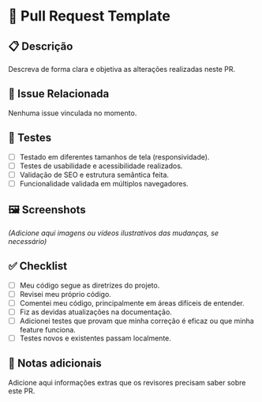 # 🚀 Pull Request Template

## 📋 Descrição
Descreva de forma clara e objetiva as alterações realizadas neste PR.

## 🔗 Issue Relacionada
<!-- Se houver uma issue relacionada, mencione-a aqui. Exemplo: Closes #123 -->
Nenhuma issue vinculada no momento.

## 🧪 Testes
- [ ] Testado em diferentes tamanhos de tela (responsividade).
- [ ] Testes de usabilidade e acessibilidade realizados.
- [ ] Validação de SEO e estrutura semântica feita.
- [ ] Funcionalidade validada em múltiplos navegadores.

## 🖼️ Screenshots
<!-- Adicione screenshots ou gravações da nova interface, se aplicável. -->
*(Adicione aqui imagens ou vídeos ilustrativos das mudanças, se necessário)*

## ✅ Checklist
- [ ] Meu código segue as diretrizes do projeto.
- [ ] Revisei meu próprio código.
- [ ] Comentei meu código, principalmente em áreas difíceis de entender.
- [ ] Fiz as devidas atualizações na documentação.
- [ ] Adicionei testes que provam que minha correção é eficaz ou que minha feature funciona.
- [ ] Testes novos e existentes passam localmente.

## 📝 Notas adicionais
Adicione aqui informações extras que os revisores precisam saber sobre este PR.
